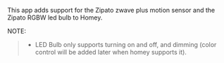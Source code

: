 This app adds support for the Zipato zwave plus motion sensor and the Zipato RGBW led bulb to Homey.

NOTE: 
> - LED Bulb only supports turning on and off, and dimming (color control will be added later when homey supports it).